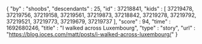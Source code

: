 {
  "by" : "shoobs",
  "descendants" : 25,
  "id" : 37218841,
  "kids" : [ 37219478, 37219756, 37219158, 37219561, 37219873, 37218842, 37219278, 37219792, 37219521, 37219773, 37219679, 37219737 ],
  "score" : 94,
  "time" : 1692680246,
  "title" : "I walked across Luxembourg",
  "type" : "story",
  "url" : "https://blog.ioces.com/matt/posts/i-walked-across-luxembourg/"
}
